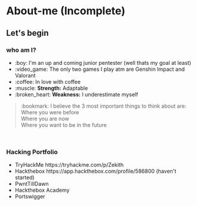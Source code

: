 # About-me (Incomplete)

<h2> Let's begin </2>
  
<h3> who am I? </h3>
<ul> 
  <li> :boy: I'm an up and coming junior pentester (well thats my goal at least) </li>
  <li> :video_game: The only two games I play atm are Genshin Impact and Valorant </li>
  <li> :coffee: In love with coffee </li>
  <li> :muscle: <b>Strength:</b> Adaptable
  <li> :broken_heart: <b> Weakness:</b> I underestimate myself
  </ul>
  
  <blockquote>
  :bookmark: I believe the 3 most important things to think about are:<br>
  Where you were before <br>
  Where you are now <br>
  Where you want to be in the future <br>
  </blockquote> <br>
  
  <h3> Hacking Portfolio </h2>
  <ul>
    <li> TryHackMe https://tryhackme.com/p/Zekith </li>
    <li> Hackthebox https://app.hackthebox.com/profile/586800 (haven't started)</li>
    <li> PwntTillDawn </li>
    <li> Hackthebox Academy </li>
    <li> Portswigger </li>
 </ul>
  
